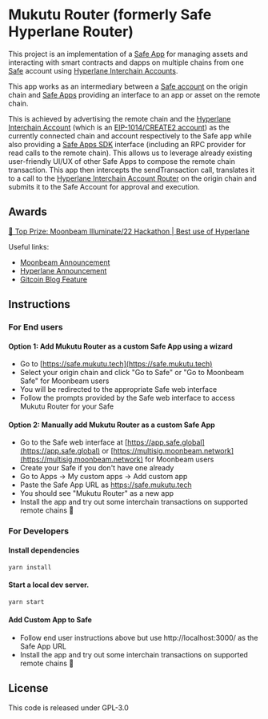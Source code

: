 # Mukutu Router (formerly Safe Hyperlane Router)

This project is an implementation of a [Safe App](https://help.gnosis-safe.io/en/articles/4022022-what-are-safe-apps) for managing assets and interacting with smart contracts and dapps on multiple chains from one [Safe](https://app.safe.global/) account using [Hyperlane Interchain Accounts](https://docs.hyperlane.xyz/docs/developers/send).

This app works as an intermediary between a [Safe account](https://app.safe.global/) on the origin chain and [Safe Apps](https://help.gnosis-safe.io/en/articles/4022022-what-are-safe-apps) providing an interface to an app or asset on the remote chain.

This is achieved by advertising the remote chain and the [Hyperlane Interchain Account](https://docs.hyperlane.xyz/docs/developers/send) (which is an [EIP-1014/CREATE2 account](https://eips.ethereum.org/EIPS/eip-1014)) as the currently connected chain and account respectively to the Safe app while also providing a [Safe Apps SDK](https://github.com/safe-global/safe-apps-sdk) interface (including an RPC provider for read calls to the remote chain).
This allows us to leverage already existing user-friendly UI/UX of other Safe Apps to compose the remote chain transaction.
This app then intercepts the sendTransaction call, translates it to a call to the [Hyperlane Interchain Account Router](https://docs.hyperlane.xyz/docs/developers/send) on the origin chain and submits it to the Safe Account for approval and execution.


## Awards
[🥇 Top Prize: Moonbeam Illuminate/22 Hackathon | Best use of Hyperlane](https://twitter.com/MoonbeamNetwork/status/1610738659656962048)

Useful links:
 - [Moonbeam Announcement](https://twitter.com/MoonbeamNetwork/status/1610738659656962048)
 - [Hyperlane Announcement](https://twitter.com/Hyperlane_xyz/status/1610751624300871681)
 - [Gitcoin Blog Feature](https://go.gitcoin.co/blog/celebrating-the-best-in-cross-chain-from-moonbeams-illuminate-hack/22)


## Instructions

### For End users

#### Option 1: Add Mukutu Router as a custom Safe App using a wizard

- Go to [https://safe.mukutu.tech](https://safe.mukutu.tech)
- Select your origin chain and click "Go to Safe" or "Go to Moonbeam Safe" for Moonbeam users
- You will be redirected to the appropriate Safe web interface
- Follow the prompts provided by the Safe web interface to access Mukutu Router for your Safe


#### Option 2: Manually add Mukutu Router as a custom Safe App

- Go to the Safe web interface at [https://app.safe.global](https://app.safe.global) or [https://multisig.moonbeam.network](https://multisig.moonbeam.network) for Moonbeam users
- Create your Safe if you don't have one already
- Go to Apps -> My custom apps -> Add custom app
- Paste the Safe App URL as https://safe.mukutu.tech
- You should see "Mukutu Router" as a new app
- Install the app and try out some interchain transactions on supported remote chains 🎉


### For Developers

#### Install dependencies

```shell
yarn install
```

#### Start a local dev server.

```sh
yarn start
```

#### Add Custom App to Safe

- Follow end user instructions above but use http://localhost:3000/ as the Safe App URL
- Install the app and try out some interchain transactions on supported remote chains 🚀

## License
This code is released under GPL-3.0